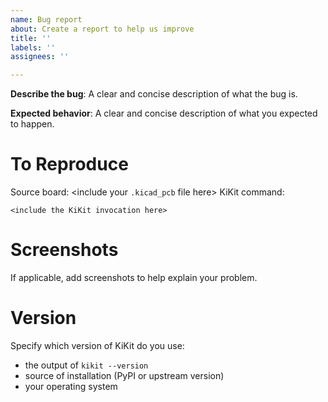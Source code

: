 ```yaml
---
name: Bug report
about: Create a report to help us improve
title: ''
labels: ''
assignees: ''

---
```


**Describe the bug**: A clear and concise description of what the bug is.

**Expected behavior**: A clear and concise description of what you expected to happen.

# To Reproduce

Source board: <include your `.kicad_pcb` file here>
KiKit command:
```
<include the KiKit invocation here>
```

# Screenshots

If applicable, add screenshots to help explain your problem.

# Version

Specify which version of KiKit do you use:
- the output of `kikit --version`
- source of installation (PyPI or upstream version)
- your operating system
